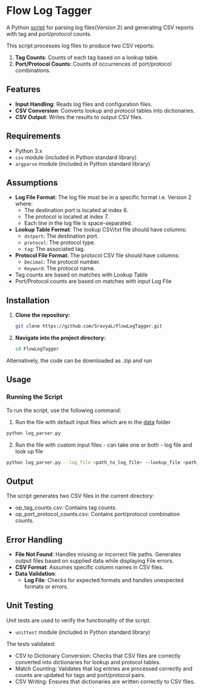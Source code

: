 # Flow Log Tagger

A Python [script](log_parser.py) for parsing log files(Version 2) and generating CSV reports with tag and port/protocol counts.

This script processes log files to produce two CSV reports:
1. **Tag Counts**: Counts of each tag based on a lookup table.
2. **Port/Protocol Counts**: Counts of occurrences of port/protocol combinations.

## Features

- **Input Handling**: Reads log files and configuration files.
- **CSV Conversion**: Converts lookup and protocol tables into dictionaries.
- **CSV Output**: Writes the results to output CSV files.

## Requirements

- Python 3.x
- `csv` module (included in Python standard library)
- `argparse` module (included in Python standard library)

## Assumptions

- **Log File Format**: The log file must be in a specific format i.e. Version 2 where:
  - The destination port is located at index 6.
  - The protocol is located at index 7.
  - Each line in the log file is space-separated.
- **Lookup Table Format**: The lookup CSV/txt file should have columns:
  - `dstport`: The destination port.
  - `protocol`: The protocol type.
  - `tag`: The associated tag.
- **Protocol File Format**: The protocol CSV file should have columns:
  - `Decimal`: The protocol number.
  - `Keyword`: The protocol name.
- Tag counts are based on matches with Lookup Table
- Port/Protocol counts are based on matches with input Log File 

## Installation

1. **Clone the repository:**

    ```bash
   git clone https://github.com/SravyaL/FlowLogTagger.git
    ```

2. **Navigate into the project directory:**

    ```bash
    cd FlowLogTagger
    ```
Alternatively, the code can be downloaded as .zip and run

## Usage

### Running the Script

To run the script, use the following command:

1. Run the file with default input files which are in the [data](data) folder

```bash
python log_parser.py
```
2. Run the file with custom input files - can take one or both - log file and look up file 
```bash
python log_parser.py --log_file <path_to_log_file> --lookup_file <path_to_lookup_file>
```

## Output
The script generates two CSV files in the current directory:

- op_tag_counts.csv: Contains tag counts.
- op_port_protocol_counts.csv: Contains port/protocol combination counts.

## Error Handling

- **File Not Found**: Handles missing or incorrect file paths. Generates output files based on supplied data while displaying File errors.
- **CSV Format**: Assumes specific column names in CSV files.
- **Data Validation**:
  - **Log File**: Checks for expected formats and handles unexpected formats or errors.

## Unit Testing
Unit tests are used to verify the functionality of the script.
- `unittest` module (included in Python standard library)
  
The tests validated:
- CSV to Dictionary Conversion: Checks that CSV files are correctly converted into dictionaries for lookup and protocol tables.
- Match Counting: Validates that log entries are processed correctly and counts are updated for tags and port/protocol pairs.
- CSV Writing: Ensures that dictionaries are written correctly to CSV files.

